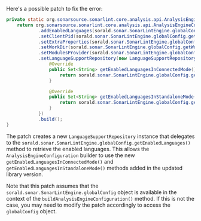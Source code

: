Here's a possible patch to fix the error:
```java
private static org.sonarsource.sonarlint.core.analysis.api.AnalysisEngineConfiguration buildAnalysisEngineConfiguration() {
    return org.sonarsource.sonarlint.core.analysis.api.AnalysisEngineConfiguration.builder()
            .addEnabledLanguages(sorald.sonar.SonarLintEngine.globalConfig.getEnabledLanguages())
            .setClientPid(sorald.sonar.SonarLintEngine.globalConfig.getClientPid())
            .setExtraProperties(sorald.sonar.SonarLintEngine.globalConfig.extraProperties())
            .setWorkDir(sorald.sonar.SonarLintEngine.globalConfig.getWorkDir())
            .setModulesProvider(sorald.sonar.SonarLintEngine.globalConfig.getModulesProvider())
            .setLanguageSupportRepository(new LanguageSupportRepository() {
                @Override
                public Set<String> getEnabledLanguagesInConnectedMode() {
                    return sorald.sonar.SonarLintEngine.globalConfig.getEnabledLanguages();
                }

                @Override
                public Set<String> getEnabledLanguagesInStandaloneMode() {
                    return sorald.sonar.SonarLintEngine.globalConfig.getEnabledLanguages();
                }
            })
            .build();
}
```
The patch creates a new `LanguageSupportRepository` instance that delegates to the `sorald.sonar.SonarLintEngine.globalConfig.getEnabledLanguages()` method to retrieve the enabled languages. This allows the `AnalysisEngineConfiguration` builder to use the new `getEnabledLanguagesInConnectedMode()` and `getEnabledLanguagesInStandaloneMode()` methods added in the updated library version.


Note that this patch assumes that the `sorald.sonar.SonarLintEngine.globalConfig` object is available in the context of the `buildAnalysisEngineConfiguration()` method. If this is not the case, you may need to modify the patch accordingly to access the `globalConfig` object.